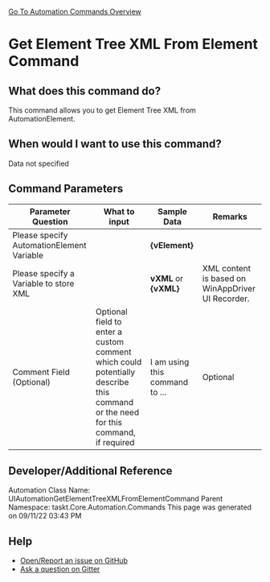 <!--TITLE: Get Element Tree XML From Element Command -->
<!-- SUBTITLE: a command in the UIAutomation Commands group. -->
[Go To Automation Commands Overview](/automation-commands.md)


# Get Element Tree XML From Element Command


## What does this command do?
This command allows you to get Element Tree XML from AutomationElement.


## When would I want to use this command?
Data not specified


## Command Parameters
| Parameter Question   	| What to input  	|  Sample Data 	| Remarks  	|
| ---                    | ---               | ---           | ---       |
|Please specify AutomationElement Variable||**{vElement}**||
|Please specify a Variable to store XML||**vXML** or **{vXML}**|XML content is based on WinAppDriver UI Recorder.|
|Comment Field (Optional)|Optional field to enter a custom comment which could potentially describe this command or the need for this command, if required|I am using this command to ...|Optional|








## Developer/Additional Reference
Automation Class Name: UIAutomationGetElementTreeXMLFromElementCommand
Parent Namespace: taskt.Core.Automation.Commands
This page was generated on 09/11/22 03:43 PM


## Help
- [Open/Report an issue on GitHub](https://github.com/rcktrncn/taskt/issues/new)
- [Ask a question on Gitter](https://gitter.im/taskt-rpa/Lobby)

